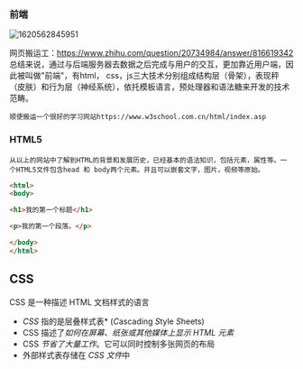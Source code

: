 ### 前端

![1620562845951](C:\Users\H00514~1\AppData\Local\Temp\1620562845951.png)

网页搬运工：https://www.zhihu.com/question/20734984/answer/816619342
总结来说，通过与后端服务器去数据之后完成与用户的交互，更加靠近用户端，因此被叫做"前端"，有html，
css，js三大技术分别组成结构层（骨架），表现秤（皮肤）和行为层（神经系统），依托模板语言，预处理器和语法糖来开发的技术范畴。

	顺便搬运一个很好的学习网站https://www.w3school.com.cn/html/index.asp

### HTML5

	从以上的网站中了解到HTML的背景和发展历史，已经基本的语法知识，包括元素，属性等。一个HTML5文件包含head 和 body两个元素。并且可以嵌套文字，图片，视频等原始。

```html
<html>
<body>

<h1>我的第一个标题</h1>

<p>我的第一个段落。</p>

</body>
</html>
```

## CSS

CSS 是一种描述 HTML 文档样式的语言

- *CSS* 指的是层叠样式表* (*C*ascading *S*tyle *S*heets)
- CSS 描述了*如何在屏幕、纸张或其他媒体上显示 HTML 元素*
- CSS *节省了大量工作*。它可以同时控制多张网页的布局
- 外部样式表存储在 *CSS 文件*中